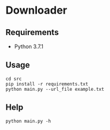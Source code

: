 # Downloader 

## Requirements
- Python 3.7.1

## Usage
```
cd src
pip install -r requirements.txt
python main.py --url_file example.txt
```

## Help
```
python main.py -h
```
